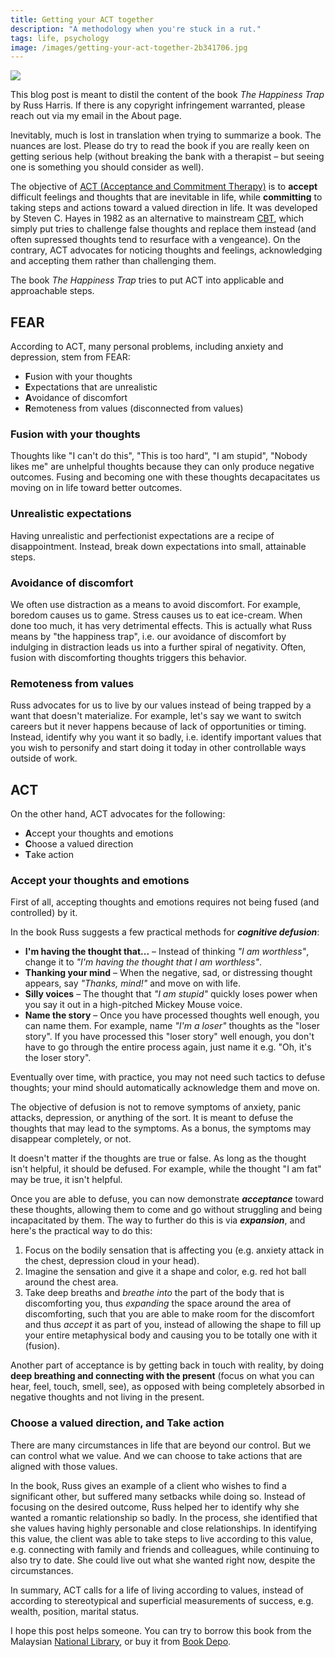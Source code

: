 ```yaml
---
title: Getting your ACT together
description: "A methodology when you're stuck in a rut."
tags: life, psychology
image: /images/getting-your-act-together-2b341706.jpg
---
```


<a href="/blog/getting-your-act-together">
  <img src="/images/getting-your-act-together.jpg"/>
</a>

This blog post is meant to distil the content of the book _The Happiness Trap_ by Russ Harris. If there is any copyright infringement warranted, please reach out via my email in the About page.

Inevitably, much is lost in translation when trying to summarize a book. The nuances are lost. Please do try to read the book if you are really keen on getting serious help (without breaking the bank with a therapist – but seeing one is something you should consider as well).

The objective of [ACT (Acceptance and Commitment Therapy)](https://en.wikipedia.org/wiki/Acceptance_and_commitment_therapy) is to **accept** difficult feelings and thoughts that are inevitable in life, while **committing** to taking steps and actions toward a valued direction in life. It was developed by Steven C. Hayes in 1982 as an alternative to mainstream [CBT](https://en.wikipedia.org/wiki/Cognitive_behavioral_therapy), which simply put tries to challenge false thoughts and replace them instead (and often supressed thoughts tend to resurface with a vengeance). On the contrary, ACT advocates for noticing thoughts and feelings, acknowledging and accepting them rather than challenging them.

The book _The Happiness Trap_ tries to put ACT into applicable and approachable steps.

## FEAR

According to ACT, many personal problems, including anxiety and depression, stem from FEAR:

- **F**usion with your thoughts
- **E**xpectations that are unrealistic
- **A**voidance of discomfort
- **R**emoteness from values (disconnected from values)

### Fusion with your thoughts

Thoughts like "I can't do this", "This is too hard", "I am stupid", "Nobody likes me" are unhelpful thoughts because they can only produce negative outcomes. Fusing and becoming one with these thoughts decapacitates us moving on in life toward better outcomes.

### Unrealistic expectations

Having unrealistic and perfectionist expectations are a recipe of disappointment. Instead, break down expectations into small, attainable steps.

### Avoidance of discomfort

We often use distraction as a means to avoid discomfort. For example, boredom causes us to game. Stress causes us to eat ice-cream. When done too much, it has very detrimental effects. This is actually what Russ means by "the happiness trap", i.e. our avoidance of discomfort by indulging in distraction leads us into a further spiral of negativity. Often, fusion with discomforting thoughts triggers this behavior.

### Remoteness from values

Russ advocates for us to live by our values instead of being trapped by a want that doesn't materialize. For example, let's say we want to switch careers but it never happens because of lack of opportunities or timing. Instead, identify why you want it so badly, i.e. identify important values that you wish to personify and start doing it today in other controllable ways outside of work.

## ACT

On the other hand, ACT advocates for the following:

- **A**ccept your thoughts and emotions
- **C**hoose a valued direction
- **T**ake action

### Accept your thoughts and emotions

First of all, accepting thoughts and emotions requires not being fused (and controlled) by it.

In the book Russ suggests a few practical methods for _**cognitive defusion**_:

- **I'm having the thought that...** – Instead of thinking _"I am worthless"_, change it to _"I'm having the thought that I am worthless"_.
- **Thanking your mind** – When the negative, sad, or distressing thought appears, say _"Thanks, mind!"_ and move on with life.
- **Silly voices** – The thought that _"I am stupid"_ quickly loses power when you say it out in a high-pitched Mickey Mouse voice.
- **Name the story** – Once you have processed thoughts well enough, you can name them. For example, name _"I'm a loser"_ thoughts as the "loser story". If you have processed this "loser story" well enough, you don't have to go through the entire process again, just name it e.g. "Oh, it's the loser story".

Eventually over time, with practice, you may not need such tactics to defuse thoughts; your mind should automatically acknowledge them and move on.

The objective of defusion is not to remove symptoms of anxiety, panic attacks, depression, or anything of the sort. It is meant to defuse the thoughts that may lead to the symptoms. As a bonus, the symptoms may disappear completely, or not.

It doesn't matter if the thoughts are true or false. As long as the thought isn't helpful, it should be defused. For example, while the thought "I am fat" may be true, it isn't helpful.

Once you are able to defuse, you can now demonstrate _**acceptance**_ toward these thoughts, allowing them to come and go without struggling and being incapacitated by them. The way to further do this is via _**expansion**_, and here's the practical way to do this:

1. Focus on the bodily sensation that is affecting you (e.g. anxiety attack in the chest, depression cloud in your head).
2. Imagine the sensation and give it a shape and color, e.g. red hot ball around the chest area.
3. Take deep breaths and _breathe into_ the part of the body that is discomforting you, thus _expanding_ the space around the area of discomforting, such that you are able to make room for the discomfort and thus _accept_ it as part of you, instead of allowing the shape to fill up your entire metaphysical body and causing you to be totally one with it (fusion).

Another part of acceptance is by getting back in touch with reality, by doing **deep breathing and connecting with the present** (focus on what you can hear, feel, touch, smell, see), as opposed with being completely absorbed in negative thoughts and not living in the present.

### Choose a valued direction, and Take action

There are many circumstances in life that are beyond our control. But we can control what we value. And we can choose to take actions that are aligned with those values.

In the book, Russ gives an example of a client who wishes to find a significant other, but suffered many setbacks while doing so. Instead of focusing on the desired outcome, Russ helped her to identify why she wanted a romantic relationship so badly. In the process, she identified that she values having highly personable and close relationships. In identifying this value, the client was able to take steps to live according to this value, e.g. connecting with family and friends and colleagues, while continuing to also try to date. She could live out what she wanted right now, despite the circumstances.

In summary, ACT calls for a life of living according to values, instead of according to stereotypical and superficial measurements of success, e.g. wealth, position, marital status.

I hope this post helps someone. You can try to borrow this book from the Malaysian [National Library](https://opac.pnm.gov.my/search/query?term_1=happiness+trap&theme=PNM2), or buy it from [Book Depo](https://www.bookdepository.com/Happiness-Trap-Russ-Harris/9781845298258).